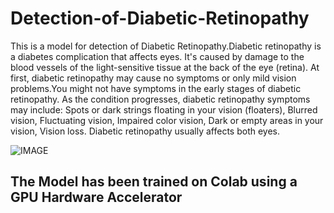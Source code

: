 # Detection-of-Diabetic-Retinopathy
  This is a model for detection of Diabetic Retinopathy.Diabetic retinopathy is a diabetes complication that affects eyes. It's caused by damage to the blood vessels of the light-sensitive tissue at the back of the eye (retina). At first, diabetic retinopathy may cause no symptoms or only mild vision problems.You might not have symptoms in the early stages of diabetic retinopathy. As the condition progresses, diabetic retinopathy symptoms may include:  Spots or dark strings floating in your vision (floaters), Blurred vision, Fluctuating vision, Impaired color vision, Dark or empty areas in your vision, Vision loss. Diabetic retinopathy usually affects both eyes.


![IMAGE](https://www.google.com/imgres?imgurl=https%3A%2F%2Fd2zo993x2i1w0h.cloudfront.net%2Flive%2F2019%2F01%2Fwhat-causes-diabetic-retinopathy-1024x642.jpg&imgrefurl=https%3A%2F%2Firisvision.com%2Ftips-for-diabetic-retinopathy-prevention%2F&tbnid=aG1D7xs7JjgXgM&vet=12ahUKEwjBvf7Fx6bsAhUHgEsFHcBRDp4QMygBegUIARCuAQ..i&docid=2cuWzVK7roOyPM&w=1024&h=642&q=diabetic%20retinopathy&ved=2ahUKEwjBvf7Fx6bsAhUHgEsFHcBRDp4QMygBegUIARCuAQ)

## The Model has been trained on Colab using a GPU Hardware Accelerator
  
